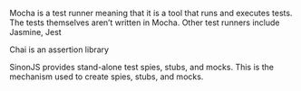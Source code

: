 Mocha is a test runner meaning that it is a tool that runs and executes tests. The tests themselves aren’t written in Mocha. Other test runners include Jasmine, Jest

Chai is an assertion library

SinonJS provides stand-alone test spies, stubs, and mocks. This is the mechanism used to create spies, stubs, and mocks.
